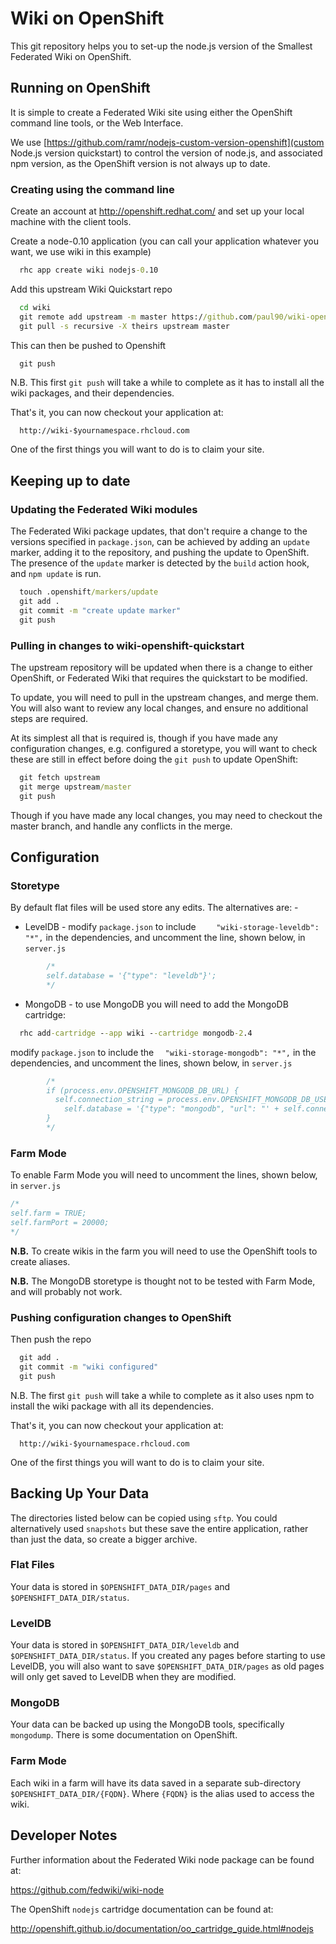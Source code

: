 # Wiki on OpenShift

This git repository helps you to set-up the node.js version of the Smallest Federated Wiki on OpenShift.

## Running on OpenShift

It is simple to create a Federated Wiki site using either the OpenShift command line tools, or the Web
Interface.

We use [https://github.com/ramr/nodejs-custom-version-openshift](custom Node.js version quickstart) to
control the version of node.js, and associated npm version, as the OpenShift version is not always up to date.

### Creating using the command line

Create an account at http://openshift.redhat.com/ and set up your local machine with the client tools.

Create a node-0.10 application (you can call your application whatever you want, we use wiki in this example)
```cmd
  rhc app create wiki nodejs-0.10
```

Add this upstream Wiki Quickstart repo
```cmd
  cd wiki
  git remote add upstream -m master https://github.com/paul90/wiki-openshift-quickstart.git
  git pull -s recursive -X theirs upstream master
```

This can then be pushed to Openshift
```cmd
  git push
```

N.B. This first `git push` will take a while to complete as it has to install all
the wiki packages, and their dependencies.

That's it, you can now checkout your application at:
```
  http://wiki-$yournamespace.rhcloud.com
```
One of the first things you will want to do is to claim your site.

## Keeping up to date

### Updating the Federated Wiki modules

The Federated Wiki package updates, that don't require a change to the versions specified in `package.json`,
can be achieved by adding an `update` marker, adding it to the repository, and pushing the update to OpenShift.
The presence of the `update` marker is detected by the `build` action hook, and `npm update` is run.

```cmd
  touch .openshift/markers/update
  git add .
  git commit -m "create update marker"
  git push
```


### Pulling in changes to wiki-openshift-quickstart

The upstream repository will be updated when there is a change to either OpenShift, or Federated Wiki that requires the
quickstart to be modified.

To update, you will need to pull in the upstream changes, and merge them. You will also want to review any local
changes, and ensure no additional steps are required.

At its simplest all that is required is, though if you have made any configuration changes, e.g. configured a storetype,
you will want to check these are still in effect before doing the `git push` to update OpenShift:
```cmd
  git fetch upstream
  git merge upstream/master
  git push
```
Though if you have made any local changes, you may need to checkout the master branch, and handle any conflicts
in the merge.


## Configuration

### Storetype

By default flat files will be used store any edits. The alternatives are: -
* LevelDB - modify `package.json` to include `    "wiki-storage-leveldb": "*",` in the dependencies, and
uncomment the line, shown below, in `server.js`

```js
        /*
        self.database = '{"type": "leveldb"}';
        */
```
* MongoDB - to use MongoDB you will need to add the MongoDB cartridge:
```cmd
  rhc add-cartridge --app wiki --cartridge mongodb-2.4
```

modify `package.json` to include the `  "wiki-storage-mongodb": "*",` in the dependencies, and uncomment the lines, shown below, in `server.js`

```js
        /*
        if (process.env.OPENSHIFT_MONGODB_DB_URL) {
          self.connection_string = process.env.OPENSHIFT_MONGODB_DB_USERNAME + ":" + process.env.OPENSHIFT_MONGODB_DB_PASSWORD + "@" + process.env.OPENSHIFT_MONGODB_DB_HOST + ':' + process.env.OPENSHIFT_MONGODB_DB_PORT + '/' + process.env.OPENSHIFT_APP_NAME;
            self.database = '{"type": "mongodb", "url": "' + self.connection_string + '" }';
        }
        */
```

### Farm Mode

To enable Farm Mode you will need to uncomment the lines, shown below, in `server.js`

```js
/*
self.farm = TRUE;
self.farmPort = 20000;
*/
```

**N.B.** To create wikis in the farm you will need to use the OpenShift tools to create aliases.

**N.B.** The MongoDB storetype is thought not to be tested with Farm Mode, and will probably not work.

### Pushing configuration changes to OpenShift

Then push the repo
```cmd
  git add .
  git commit -m "wiki configured"
  git push
```

N.B. The first `git push` will take a while to complete as it also uses npm to install
the wiki package with all its dependencies.

That's it, you can now checkout your application at:
```
  http://wiki-$yournamespace.rhcloud.com
```
One of the first things you will want to do is to claim your site.

## Backing Up Your Data

The directories listed below can be copied using `sftp`. You could alternatively used `snapshots` but these
save the entire application, rather than just the data, so create a bigger archive.

### Flat Files

Your data is stored in `$OPENSHIFT_DATA_DIR/pages` and `$OPENSHIFT_DATA_DIR/status`.

### LevelDB

Your data is stored in `$OPENSHIFT_DATA_DIR/leveldb` and `$OPENSHIFT_DATA_DIR/status`. If you created any
pages before starting to use LevelDB, you will also want to save `$OPENSHIFT_DATA_DIR/pages` as old pages will
only get saved to LevelDB when they are modified.

### MongoDB

Your data can be backed up using the MongoDB tools, specifically `mongodump`. There is some documentation
on OpenShift.

### Farm Mode

Each wiki in a farm will have its data saved in a separate sub-directory `$OPENSHIFT_DATA_DIR/{FQDN}`.
Where `{FQDN}` is the alias used to access the wiki.


## Developer Notes

Further information about the Federated Wiki node package can be found at:

https://github.com/fedwiki/wiki-node

The OpenShift `nodejs` cartridge documentation can be found at:

http://openshift.github.io/documentation/oo_cartridge_guide.html#nodejs
